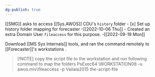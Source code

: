 ```yaml
---
dg-publish: true
---
```

[[SMG]] asks to access [[Sys.AWOS]] CDU's `history` folder 
	- [x] Set up history folder mapping for forecaster -[[2022-10-06 Thu]]
	- Created an extra Domain User `fileaccess` for this purpose. -[[2022-09-19 Mon]]

Download [[MS Sys Internals]] tools, and ran the command remotely to [[Forecaster]]'s workstations .
> [!NOTE] copy the script file to the workstation and run following command to map the folders
> PsExec64 \\WORKSTATION08 -u awos.miv\fileaccess -p Vailala2015 the-script-file